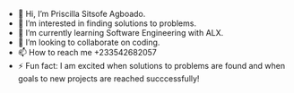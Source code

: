 - 👋 Hi, I’m Priscilla Sitsofe Agboado.
- 👀 I’m interested in finding solutions to problems.
- 🌱 I’m currently learning Software Engineering with ALX.
- 💞️ I’m looking to collaborate on coding.
- 📫 How to reach me +233542682057
- ⚡ Fun fact: I am excited when solutions to problems are found and when goals to new projects are reached succcessfully!


<!---
sitsopriscy/sitsopriscy is a ✨ special ✨ repository because its `README.md` (this file) appears on your GitHub profile.
You can click the Preview link to take a look at your changes.
--->
